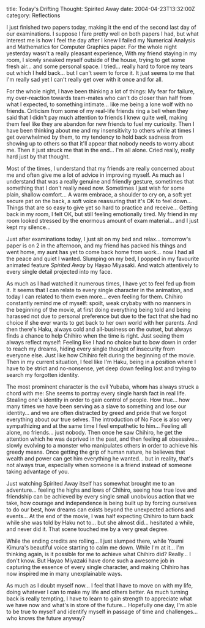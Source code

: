 title: Today's Drifting Thought: Spirited Away
date: 2004-04-23T13:32:00Z
category: Reflections

I just finished two papers today, making it the end of the second last day of our examinations. I suppose I fare pretty well on both papers I had, but what interest me is how I feel the day after I knew I failed my Numerical Analysis and Mathematics for Computer Graphics paper. For the whole night yesterday wasn't a really pleasant experience, With my friend staying in my room, I slowly sneaked myself outside of the house, trying to get some fresh air… and some personal space. I tried… really hard to force my tears out which I held back… but I can't seem to force it. It just seems to me that I'm really sad yet I can't really get over with it once and for all.

For the whole night, I have been thinking a lot of things: My fear for failure, my over-reaction towards team-mates who can't do closer than half from what I expected, to something intimate… like me being a lone wolf with no friends. Criticism from some of my real-life friends ring a bell when they said that I didn't pay much attention to friends I knew quite well, making them feel like they are abandon for new friends to fuel my curiosity. Then I have been thinking about me and my insensitivity to others while at times I get overwhelmed by them, to my tendency to hold back sadness from showing up to others so that it'll appear that nobody needs to worry about me. Then it just struck me that in the end… I'm all alone. Cried really, really hard just by that thought.

Most of the times, I understand that my friends are really concerned about me and often give me a lot of advice in improving myself. As much as I understand that was a really genuine and friendly gesture, sometimes that something that I don't really need now. Sometimes I just wish for some plain, shallow comfort… A warm embrace, a shoulder to cry on, a soft yet secure pat on the back, a soft voice reassuring that it's OK to feel down… Things that are so easy to give yet so hard to practice and receive… Getting back in my room, I felt OK, but still feeling emotionally tired. My friend in my room looked stressed by the enormous amount of exam material… and I just kept my silence…

Just after examinations today, I just sit on my bed and relax… tomorrow's paper is on 2 in the afternoon, and my friend has packed his things and went home, my aunt has yet to come back home from work… now I had all the peace and quiet I wanted. Slumping on my bed, I popped in my favourite animated feature *Spirited Away* by Hayao Miyasaki. And watch attentively to every single detail projected into my face.

As much as I had watched it numerous times, I have yet to feel fed up from it. It seems that I can relate to every single character in the animation, and today I can related to them even more… even feeling for them. Chihiro constantly remind me of myself: spoilt, weak crybaby with no manners in the beginning of the movie, at first doing everything being told and being harassed not due to personal preference but due to the fact that she had no choice if she ever wants to get back to her own world with her parents. And then there's Haku, always cold and all-business on the outset, but always finds a chance to help Chihiro when the time is right. Just seeing them always reflect myself: Feeling like I had no choice but to bow down in order to reach my dreams, hiding every single thought of insecurity from everyone else. Just like how Chihiro felt during the beginning of the movie. Then in my current situation, I feel like I'm Haku, being in a position where I have to be strict and no-nonsense, yet deep down feeling lost and trying to search my forgotten identity.

The most prominent character is the evil Yubaba, whom has always struck a chord with me: She seems to portray every single harsh fact in real life. Stealing one's identity in order to gain control of people. How true… how many times we have been serving as a slave to something and lose our identity… and we are often distracted by greed and pride that we forgot everything about our true selves. The introduction of No Face is also very sympathizing and at the same time I feel empathetic to him… Feeling all alone, no friends… just nobody. Then once he saw Chihiro, he get the attention which he was deprived in the past, and then feeling all obsessive… slowly evolving to a monster who manipulates others in order to achieve his greedy means. Once getting the grip of human nature, he believes that wealth and power can get him everything he wanted… but in reality, that's not always true, especially when someone is a friend instead of someone taking advantage of you.

Just watching Spirited Away itself has somewhat brought me to an adventure… feeling the highs and lows of Chihiro, seeing how true love and friendship can be achieved by every single small unobvious action that we take, how courage and independence is being built up by forcing ourselves to do our best, how dreams can exists beyond the unexpected actions and events… At the end of the movie, I was half expecting Chihiro to turn back while she was told by Haku not to… but she almost did… hesitated a while, and never did it. That scene touched me by a very great degree.

While the ending credits are rolling… I just slumped there, while Youmi Kimura's beautiful voice starting to calm me down. While I'm at it… I'm thinking again, is it possible for me to achieve what Chihiro did? Really… I don't know. But Hayao Miyazaki have done such a awesome job in capturing the essence of every single character, and making Chihiro has now inspired me in many unexplainable ways.

As much as I doubt myself now… I feel that I have to move on with my life, doing whatever I can to make my life and others better. As much turning back is really tempting, I have to learn to gain strength to appreciate what we have now and what's in store of the future… Hopefully one day, I'm able to be true to myself and identify myself in passage of time and challenges… who knows the future anyway?
